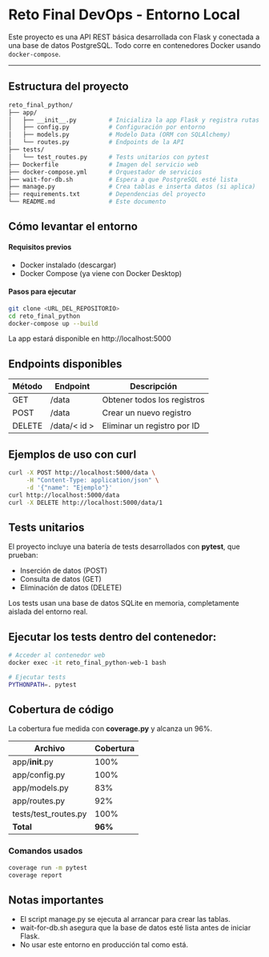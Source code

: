 #  Reto Final DevOps - Entorno Local

Este proyecto es una API REST básica desarrollada con Flask y conectada a una base de datos PostgreSQL. Todo corre en contenedores Docker usando `docker-compose`.

---
<nbsp>
</nbsp>

##  Estructura del proyecto

```bash
reto_final_python/
├── app/
│   ├── __init__.py         # Inicializa la app Flask y registra rutas
│   ├── config.py           # Configuración por entorno
│   ├── models.py           # Modelo Data (ORM con SQLAlchemy)
│   └── routes.py           # Endpoints de la API
├── tests/
│   └── test_routes.py      # Tests unitarios con pytest
├── Dockerfile              # Imagen del servicio web
├── docker-compose.yml      # Orquestador de servicios
├── wait-for-db.sh          # Espera a que PostgreSQL esté lista
├── manage.py               # Crea tablas e inserta datos (si aplica)
├── requirements.txt        # Dependencias del proyecto
└── README.md               # Este documento
```

<nbsp>
</nbsp>

## Cómo levantar el entorno
#### Requisitos previos
- Docker instalado (descargar)
- Docker Compose (ya viene con Docker Desktop)

#### Pasos para ejecutar
```bash
git clone <URL_DEL_REPOSITORIO>
cd reto_final_python
docker-compose up --build
```
La app estará disponible en http://localhost:5000

<nbsp>
</nbsp>

## Endpoints disponibles
|Método|Endpoint|Descripción|
| ------------ | ------------ | ------------ |
| GET | /data  | Obtener todos los registros |
| POST | /data  | Crear un nuevo registro |
| DELETE | /data/< id > |  Eliminar un registro por ID |

<nbsp>
</nbsp>

## Ejemplos de uso con curl
```bash
curl -X POST http://localhost:5000/data \
     -H "Content-Type: application/json" \
     -d '{"name": "Ejemplo"}'
curl http://localhost:5000/data
curl -X DELETE http://localhost:5000/data/1
```
<nbsp>
</nbsp>

## Tests unitarios
El proyecto incluye una batería de tests desarrollados con **pytest**, que prueban:
- Inserción de datos (POST)
- Consulta de datos (GET)
- Eliminación de datos (DELETE)

Los tests usan una base de datos SQLite en memoria, completamente aislada del entorno real.

## Ejecutar los tests dentro del contenedor:
```bash
# Acceder al contenedor web
docker exec -it reto_final_python-web-1 bash

# Ejecutar tests
PYTHONPATH=. pytest
```

<nbsp>
</nbsp>

## Cobertura de código
La cobertura fue medida con **coverage.py** y alcanza un 96%.

|  Archivo |Cobertura|
| ------------ | ------------ |
| app/__init__.py  |  100% |
|  app/config.py |  100% |
|  app/models.py |  83% |
|  app/routes.py |  92% |
|  tests/test_routes.py |  100% |
|  **Total** |  **96%** |

### Comandos usados
```bash
coverage run -m pytest
coverage report
```

<nbsp>
</nbsp>

## Notas importantes
- El script manage.py se ejecuta al arrancar para crear las tablas.
- wait-for-db.sh asegura que la base de datos esté lista antes de iniciar Flask.
- No usar este entorno en producción tal como está.
